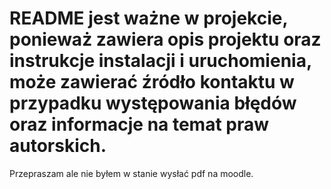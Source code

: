 # README jest ważne w projekcie, ponieważ zawiera opis projektu oraz instrukcje instalacji i uruchomienia, może zawierać źródło kontaktu w przypadku występowania błędów oraz informacje na temat praw autorskich.

Przepraszam ale nie byłem w stanie wysłać pdf na moodle.

